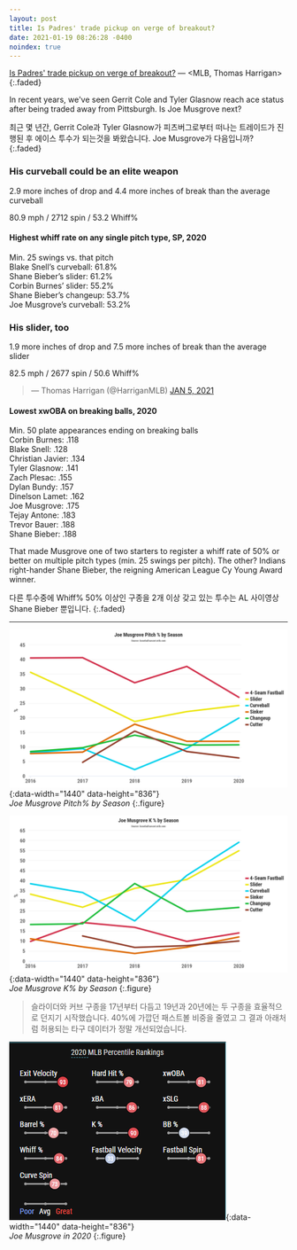 ```yaml
---
layout: post
title: Is Padres' trade pickup on verge of breakout?
date: 2021-01-19 08:26:28 -0400
noindex: true
---
```


[Is Padres' trade pickup on verge of breakout?](https://www.mlb.com/news/joe-musgrove-trade-candidate-analysis) &mdash; <MLB, Thomas Harrigan>
{:.faded}

In recent years, we've seen Gerrit Cole and Tyler Glasnow reach ace status after being traded away from Pittsburgh. Is Joe Musgrove next?

최근 몇 년간, Gerrit Cole과 Tyler Glasnow가 피츠버그로부터 떠나는 트레이드가 진행된 후 에이스 투수가 되는것을 봐왔습니다. Joe Musgrove가 다음입니까?
{:.faded}

### His curveball could be an elite weapon
2.9 more inches of drop and 4.4 more inches of break than the average curveball   

80.9 mph / 2712 spin / 53.2 Whiff%

#### Highest whiff rate on any single pitch type, SP, 2020   
Min. 25 swings vs. that pitch   
Blake Snell’s curveball: 61.8%   
Shane Bieber’s slider: 61.2%   
Corbin Burnes’ slider: 55.2%   
Shane Bieber’s changeup: 53.7%   
Joe Musgrove’s curveball: 53.2%   

### His slider, too
1.9 more inches of drop and 7.5 more inches of break than the average slider   

82.5 mph / 2677 spin / 50.6 Whiff%

<script async src="//platform.twitter.com/widgets.js" charset="utf-8"></script>
<blockquote class="twitter-tweet" data-lang="en">
  &mdash; Thomas Harrigan (@HarriganMLB)
  <a href="https://twitter.com/HarriganMLB/status/1346204281511284743">JAN 5, 2021</a>
</blockquote>


#### Lowest xwOBA on breaking balls, 2020
Min. 50 plate appearances ending on breaking balls   
Corbin Burnes: .118   
Blake Snell: .128   
Christian Javier: .134   
Tyler Glasnow: .141   
Zach Plesac: .155   
Dylan Bundy: .157   
Dinelson Lamet: .162   
Joe Musgrove: .175   
Tejay Antone: .183   
Trevor Bauer: .188   
Shane Bieber: .188   

That made Musgrove one of two starters to register a whiff rate of 50% or better on multiple pitch types (min. 25 swings per pitch). The other? Indians right-hander Shane Bieber, the reigning American League Cy Young Award winner.

다른 투수중에 Whiff% 50% 이상인 구종을 2개 이상 갖고 있는 투수는 AL 사이영상 Shane Bieber 뿐입니다.
{:.faded}

---

![Joe Musgrove](/image/joemusgrove3.png){:data-width="1440" data-height="836"}   
*Joe Musgrove Pitch% by Season*
{:.figure}

![Joe Musgrove](/image/joemusgrove2.png){:data-width="1440" data-height="836"}   
*Joe Musgrove K% by Season*
{:.figure}

> 슬라이더와 커브 구종을 17년부터 다듬고 19년과 20년에는 두 구종을 효율적으로 던지기 시작했습니다. 40%에 가깝던 패스트볼 비중을 줄였고 그 결과 아래처럼 허용되는 타구 데이터가 정말 개선되었습니다.

![Joe Musgrove](/image/joemusgrove1.png){:data-width="1440" data-height="836"}   
*Joe Musgrove in 2020*
{:.figure}
